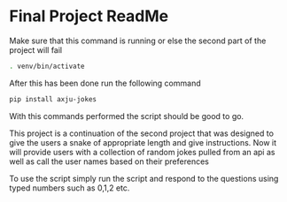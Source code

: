 # Final Project ReadMe
Make sure that this command is running or else the second part of the project will fail

```bash
. venv/bin/activate
```
After this has been done run the following command

```bash
pip install axju-jokes
```
With this commands performed the script should be good to go.

This project is a continuation of the second project that was designed to give the users a snake of appropriate length and give instructions.
Now it will provide users with a collection of random jokes pulled from an api as well as call the user names based on their preferences

To use the script simply run the script and respond to the questions using typed numbers such as 0,1,2 etc.

